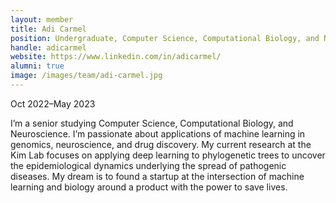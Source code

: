 ```yaml
---
layout: member
title: Adi Carmel
position: Undergraduate, Computer Science, Computational Biology, and Neuroscience
handle: adicarmel
website: https://www.linkedin.com/in/adicarmel/
alumni: true
image: /images/team/adi-carmel.jpg
---
```

Oct 2022–May 2023

I’m a senior studying Computer Science, Computational Biology, and Neuroscience. I’m passionate about applications of machine learning in genomics, neuroscience, and drug discovery. My current research at the Kim Lab focuses on applying deep learning to phylogenetic trees to uncover the epidemiological dynamics underlying the spread of pathogenic diseases. My dream is to found a startup at the intersection of machine learning and biology around a product with the power to save lives.
